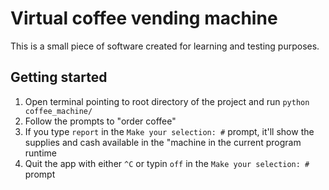 # Virtual coffee vending machine

This is a small piece of software created for learning and testing purposes.

## Getting started

1. Open terminal pointing to root directory of the project and run `python coffee_machine/`
2. Follow the prompts to "order coffee"
3. If you type `report` in the `Make your selection: #` prompt, it'll show the supplies and cash available in the "machine in the current program runtime
4. Quit the app with either `^C` or typin `off` in the `Make your selection: #` prompt
